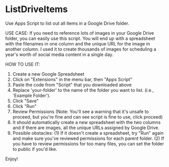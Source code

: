 # ListDriveItems
Use Apps Script to list out all items in a Google Drive folder.

USE CASE: If you need to reference lots of images in your Google Drive folder, you can easily use this script. You will end up with a spreadsheet with the filenames in one column and the unique URL for the image in another column. I used it to create thousands of images for scheduling a year's worth of social media content in a single day.

HOW TO USE IT:

1. Create a new Google Spreadsheet
2. Click on "Extensions" in the menu bar, then "Apps Script"
3. Paste the code from "Script" that you downloaded above
4. Replace 'your-folder' to the name of the folder you want to list. (i.e., 'Example Folder').
5. Click "Save"
6. Click "Run"
7. Review Permissions (Note: You'll see a warning that it's unsafe to proceed, but you're fine and can see script is fine to use, click proceed)
8. It should automatically create a new spreadsheet with the two columns and if there are images, all the unique URLs assigned by Google Drive.
9. Possible obstacles: (1) If it doesn't create a spreadsheet, try "Run" again and make sure you've reviewed permissions for each parent folder. (2) If you have to review permissions for too many files, you can set the folder to public if you'd like.

Enjoy!
